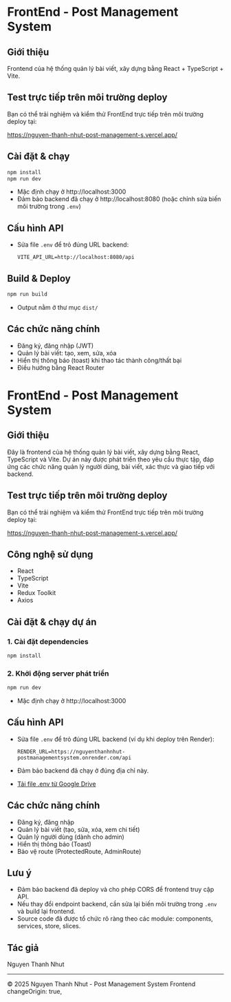 # FrontEnd - Post Management System

## Giới thiệu

Frontend của hệ thống quản lý bài viết, xây dựng bằng React + TypeScript + Vite.

## Test trực tiếp trên môi trường deploy

Bạn có thể trải nghiệm và kiểm thử FrontEnd trực tiếp trên môi trường deploy tại:

https://nguyen-thanh-nhut-post-management-s.vercel.app/

## Cài đặt & chạy

```bash
npm install
npm run dev
```

- Mặc định chạy ở http://localhost:3000
- Đảm bảo backend đã chạy ở http://localhost:8080 (hoặc chỉnh sửa biến môi trường trong `.env`)

## Cấu hình API

- Sửa file `.env` để trỏ đúng URL backend:
  ```
  VITE_API_URL=http://localhost:8080/api
  ```

## Build & Deploy

```bash
npm run build
```
- Output nằm ở thư mục `dist/`

## Các chức năng chính

- Đăng ký, đăng nhập (JWT)
- Quản lý bài viết: tạo, xem, sửa, xóa
- Hiển thị thông báo (toast) khi thao tác thành công/thất bại
- Điều hướng bằng React Router

# FrontEnd - Post Management System

## Giới thiệu

Đây là frontend của hệ thống quản lý bài viết, xây dựng bằng React, TypeScript và Vite. Dự án này được phát triển theo yêu cầu thực tập, đáp ứng các chức năng quản lý người dùng, bài viết, xác thực và giao tiếp với backend.

## Test trực tiếp trên môi trường deploy

Bạn có thể trải nghiệm và kiểm thử FrontEnd trực tiếp trên môi trường deploy tại:

https://nguyen-thanh-nhut-post-management-s.vercel.app/

## Công nghệ sử dụng

- React
- TypeScript
- Vite
- Redux Toolkit
- Axios

## Cài đặt & chạy dự án

### 1. Cài đặt dependencies

```bash
npm install
```

### 2. Khởi động server phát triển

```bash
npm run dev
```

- Mặc định chạy ở http://localhost:3000

## Cấu hình API

- Sửa file `.env` để trỏ đúng URL backend (ví dụ khi deploy trên Render):

  ```
  RENDER_URL=https://nguyenthanhnhut-postmanagementsystem.onrender.com/api
  ```

- Đảm bảo backend đã chạy ở đúng địa chỉ này.

- [Tải file .env từ Google Drive](https://drive.google.com/drive/folders/1j3elf4vwnu3OxrMUk3XpZajc69X-SIgt?usp=sharing)

## Các chức năng chính

- Đăng ký, đăng nhập
- Quản lý bài viết (tạo, sửa, xóa, xem chi tiết)
- Quản lý người dùng (dành cho admin)
- Hiển thị thông báo (Toast)
- Bảo vệ route (ProtectedRoute, AdminRoute)

## Lưu ý

- Đảm bảo backend đã deploy và cho phép CORS để frontend truy cập API.
- Nếu thay đổi endpoint backend, cần sửa lại biến môi trường trong `.env` và build lại frontend.
- Source code đã được tổ chức rõ ràng theo các module: components, services, store, slices.

## Tác giả

Nguyen Thanh Nhut

---

© 2025 Nguyen Thanh Nhut - Post Management System Frontend
        changeOrigin: true,

